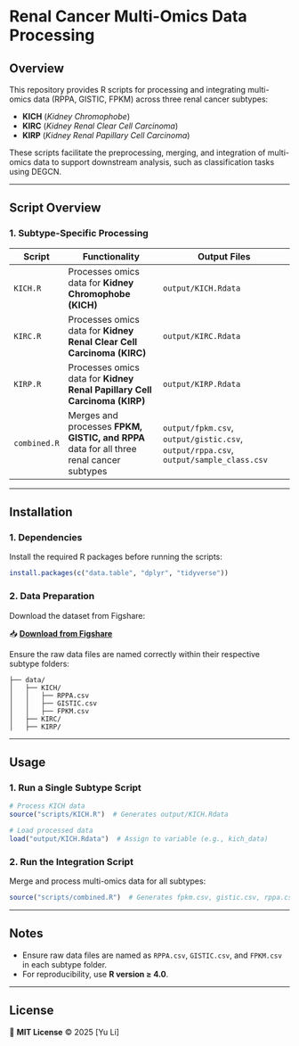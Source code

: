 # Renal Cancer Multi-Omics Data Processing

## Overview
This repository provides R scripts for processing and integrating multi-omics data (RPPA, GISTIC, FPKM) across three renal cancer subtypes:

- **KICH** (*Kidney Chromophobe*)
- **KIRC** (*Kidney Renal Clear Cell Carcinoma*)
- **KIRP** (*Kidney Renal Papillary Cell Carcinoma*)

These scripts facilitate the preprocessing, merging, and integration of multi-omics data to support downstream analysis, such as classification tasks using DEGCN.

---

## Script Overview

### **1. Subtype-Specific Processing**

| Script       | Functionality                                                                                     | Output Files                                          |
|-------------|--------------------------------------------------------------------------------------------------|------------------------------------------------------|
| `KICH.R`    | Processes omics data for **Kidney Chromophobe (KICH)**                                           | `output/KICH.Rdata`                                  |
| `KIRC.R`    | Processes omics data for **Kidney Renal Clear Cell Carcinoma (KIRC)**                            | `output/KIRC.Rdata`                                  |
| `KIRP.R`    | Processes omics data for **Kidney Renal Papillary Cell Carcinoma (KIRP)**                        | `output/KIRP.Rdata`                                  |
| `combined.R`| Merges and processes **FPKM, GISTIC, and RPPA** data for all three renal cancer subtypes         | `output/fpkm.csv`, `output/gistic.csv`, `output/rppa.csv`, `output/sample_class.csv` |

---

## Installation

### **1. Dependencies**
Install the required R packages before running the scripts:

```r
install.packages(c("data.table", "dplyr", "tidyverse"))
```

### **2. Data Preparation**
Download the dataset from Figshare:

📥 **[Download from Figshare](https://figshare.com/articles/thesis/DEGCN-data/28517558)**

Ensure the raw data files are named correctly within their respective subtype folders:

```
├── data/
│   ├── KICH/
│   │   ├── RPPA.csv
│   │   ├── GISTIC.csv
│   │   ├── FPKM.csv
│   ├── KIRC/
│   ├── KIRP/
```

---

## Usage

### **1. Run a Single Subtype Script**

```r
# Process KICH data
source("scripts/KICH.R")  # Generates output/KICH.Rdata

# Load processed data
load("output/KICH.Rdata")  # Assign to variable (e.g., kich_data)
```

### **2. Run the Integration Script**

Merge and process multi-omics data for all subtypes:

```r
source("scripts/combined.R")  # Generates fpkm.csv, gistic.csv, rppa.csv, sample_class.csv
```

---

## Notes

- Ensure raw data files are named as `RPPA.csv`, `GISTIC.csv`, and `FPKM.csv` in each subtype folder.
- For reproducibility, use **R version ≥ 4.0**.

---

## License
📜 **MIT License** © 2025 [Yu Li]